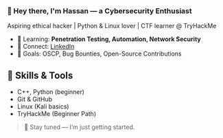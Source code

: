 ### 👋 Hey there, I'm Hassan — a Cybersecurity Enthusiast

Aspiring ethical hacker | Python & Linux lover | CTF learner @ TryHackMe  

- 🌱 Learning: **Penetration Testing, Automation, Network Security**  
- 💼 Connect: [LinkedIn](https://linkedin.com/in/hasanliagat)  
- 🎯 Goals: OSCP, Bug Bounties, Open-Source Contributions  

## 🚀 Skills & Tools  
- C++, Python (beginner)
- Git & GitHub
- Linux (Kali basics)
- TryHackMe (Beginner Path)

> 🚀 Stay tuned — I’m just getting started.
